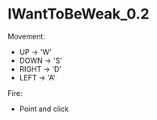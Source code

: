 IWantToBeWeak_0.2
=================

Movement:
  * UP -> 'W'
  * DOWN -> 'S'
  * RIGHT -> 'D'
  * LEFT -> 'A'
  
Fire:
  * Point and click
